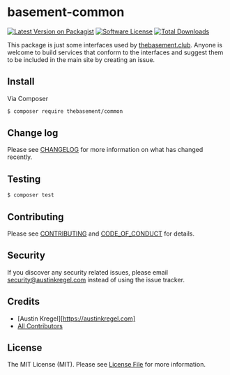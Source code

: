 # basement-common

[![Latest Version on Packagist][ico-version]][link-packagist]
[![Software License][ico-license]](LICENSE.md)
[![Total Downloads][ico-downloads]][link-downloads]

This package is just some interfaces used by [thebasement.club](https://thebasement.club). Anyone is welcome to build services that conform to the interfaces and suggest them to be included in the main site by creating an issue.

## Install

Via Composer

``` bash
$ composer require thebasement/common
```

## Change log

Please see [CHANGELOG](CHANGELOG.md) for more information on what has changed recently.

## Testing

``` bash
$ composer test
```

## Contributing

Please see [CONTRIBUTING](CONTRIBUTING.md) and [CODE_OF_CONDUCT](CODE_OF_CONDUCT.md) for details.

## Security

If you discover any security related issues, please email security@austinkregel.com instead of using the issue tracker.

## Credits

- [Austin Kregel][https://austinkregel.com]
- [All Contributors][link-contributors]

## License

The MIT License (MIT). Please see [License File](LICENSE.md) for more information.

[ico-version]: https://img.shields.io/packagist/v/thebasement/common.svg?style=flat-square
[ico-license]: https://img.shields.io/badge/license-MIT-brightgreen.svg?style=flat-square
[ico-code-quality]: https://img.shields.io/scrutinizer/g/thebasement/common.svg?style=flat-square
[ico-downloads]: https://img.shields.io/packagist/dt/thebasement/common.svg?style=flat-square

[link-packagist]: https://packagist.org/packages/thebasement/common
[link-downloads]: https://packagist.org/packages/thebasement/common
[link-author]: https://github.com/austinkregel
[link-contributors]: ../../contributors

